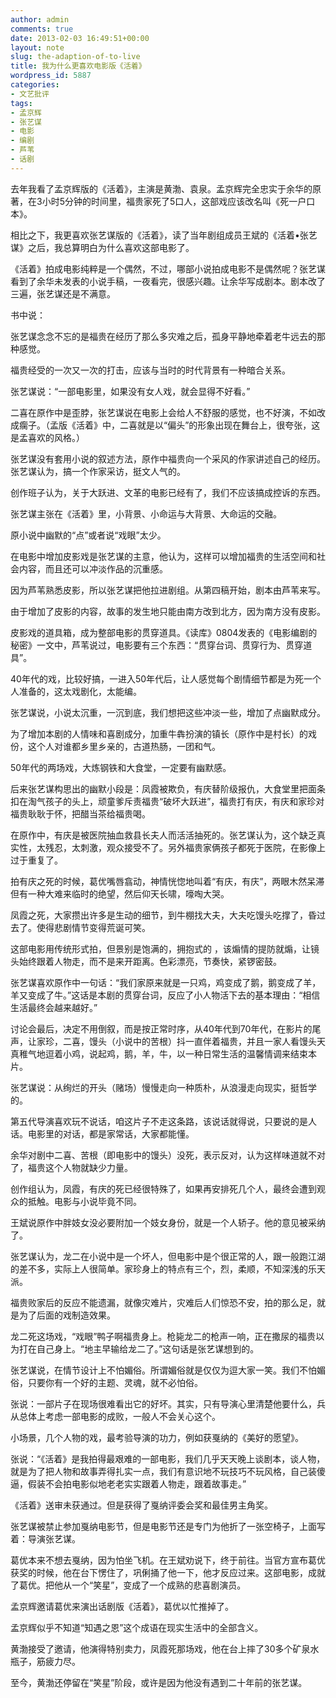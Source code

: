 ```yaml
---
author: admin
comments: true
date: 2013-02-03 16:49:51+00:00
layout: note
slug: the-adaption-of-to-live
title: 我为什么更喜欢电影版《活着》
wordpress_id: 5887
categories:
- 文艺批评
tags:
- 孟京辉
- 张艺谋
- 电影
- 编剧
- 芦苇
- 话剧
---
```


去年我看了孟京辉版的《活着》，主演是黄渤、袁泉。孟京辉完全忠实于余华的原著，在3小时5分钟的时间里，福贵家死了5口人，这部戏应该改名叫《死一户口本》。

相比之下，我更喜欢张艺谋版的《活着》，读了当年剧组成员王斌的《活着•张艺谋》之后，我总算明白为什么喜欢这部电影了。

《活着》拍成电影纯粹是一个偶然，不过，哪部小说拍成电影不是偶然呢？张艺谋看到了余华未发表的小说手稿，一夜看完，很感兴趣。让余华写成剧本。剧本改了三遍，张艺谋还是不满意。

书中说：

张艺谋念念不忘的是福贵在经历了那么多灾难之后，孤身平静地牵着老牛远去的那种感觉。

福贵经受的一次又一次的打击，应该与当时的时代背景有一种暗合关系。

张艺谋说：“一部电影里，如果没有女人戏，就会显得不好看。”

二喜在原作中是歪脖，张艺谋说在电影上会给人不舒服的感觉，也不好演，不如改成瘸子。（孟版《活着》中，二喜就是以“偏头”的形象出现在舞台上，很夸张，这是孟喜欢的风格。）

张艺谋没有套用小说的叙述方法，原作中福贵向一个采风的作家讲述自己的经历。张艺谋认为，搞一个作家采访，挺文人气的。

创作班子认为，关于大跃进、文革的电影已经有了，我们不应该搞成控诉的东西。

张艺谋主张在《活着》里，小背景、小命运与大背景、大命运的交融。

原小说中幽默的“点”或者说“戏眼”太少。

在电影中增加皮影戏是张艺谋的主意，他认为，这样可以增加福贵的生活空间和社会内容，而且还可以冲淡作品的沉重感。

因为芦苇熟悉皮影，所以张艺谋把他拉进剧组。从第四稿开始，剧本由芦苇来写。

由于增加了皮影的内容，故事的发生地只能由南方改到北方，因为南方没有皮影。

皮影戏的道具箱，成为整部电影的贯穿道具。《读库》0804发表的《电影编剧的秘密》一文中，芦苇说过，电影要有三个东西：“贯穿台词、贯穿行为、贯穿道具”。

40年代的戏，比较好搞，一进入50年代后，让人感觉每个剧情细节都是为死一个人准备的，这太戏剧化，太能编。

张艺谋说，小说太沉重，一沉到底，我们想把这些冲淡一些，增加了点幽默成分。 

为了增加本剧的人情味和喜剧成分，加重牛犇扮演的镇长（原作中是村长）的戏份，这个人对谁都乡里乡亲的，古道热肠，一团和气。

50年代的两场戏，大炼钢铁和大食堂，一定要有幽默感。

后来张艺谋构思出的幽默小段是：凤霞被欺负，有庆替阶级报仇，大食堂里把面条扣在淘气孩子的头上，顽童爹斥责福贵“破坏大跃进”，福贵打有庆，有庆和家珍对福贵耿耿于怀，把醋当茶给福贵喝。

在原作中，有庆是被医院抽血救县长夫人而活活抽死的。张艺谋认为，这个缺乏真实性，太残忍，太刺激，观众接受不了。另外福贵家俩孩子都死于医院，在影像上过于重复了。

拍有庆之死的时候，葛优嘴唇翕动，神情恍惚地叫着“有庆，有庆”，两眼木然呆滞但有一种大难来临时的绝望，然后仰天长啸，嚎啕大哭。

凤霞之死，大家攒出许多是生动的细节，到牛棚找大夫，大夫吃馒头吃撑了，昏过去了。使得悲剧情节变得荒诞可笑。

这部电影用传统形式拍，但景别是饱满的，拥抱式的 ，该煽情的提防就煽，让镜头始终跟着人物走，而不是来开距离。色彩漂亮，节奏快，紧锣密鼓。

张艺谋喜欢原作中一句话：“我们家原来就是一只鸡，鸡变成了鹅，鹅变成了羊，羊又变成了牛。”这话是本剧的贯穿台词，反应了小人物活下去的基本理由：“相信生活最终会越来越好。”

讨论会最后，决定不用倒叙，而是按正常时序，从40年代到70年代，在影片的尾声，让家珍，二喜，馒头（小说中的苦根）抖一直伴着福贵，并且一家人看馒头天真稚气地逗着小鸡，说起鸡，鹅，羊，牛，以一种日常生活的温馨情调来结束本片。

张艺谋说：从绚烂的开头（赌场）慢慢走向一种质朴，从浪漫走向现实，挺哲学的。

第五代导演喜欢玩不说话，咱这片子不走这条路，该说话就得说，只要说的是人话。电影里的对话，都是家常话，大家都能懂。
 
余华对剧中二喜、苦根（即电影中的馒头）没死，表示反对，认为这样味道就不对了，福贵这个人物就缺少力量。
 
创作组认为，凤霞，有庆的死已经很特殊了，如果再安排死几个人，最终会遭到观众的抵触。电影与小说毕竟不同。

王斌说原作中胖妓女没必要附加一个妓女身份，就是一个人轿子。他的意见被采纳了。

张艺谋认为，龙二在小说中是一个坏人，但电影中是个很正常的人，跟一般跑江湖的差不多，实际上人很简单。家珍身上的特点有三个，烈，柔顺，不知深浅的乐天派。

福贵败家后的反应不能遗漏，就像灾难片，灾难后人们惊恐不安，拍的那么足，就是为了后面的戏制造效果。

龙二死这场戏，“戏眼”鸭子啊福贵身上。枪毙龙二的枪声一响，正在撒尿的福贵以为打在自己身上。“地主早输给龙二了。”这句话是张艺谋想到的。
 
张艺谋说，在情节设计上不怕媚俗。所谓媚俗就是仅仅为逗大家一笑。我们不怕媚俗，只要你有一个好的主题、灵魂，就不必怕俗。
 
张说：一部片子在现场很难看出它的好坏。其实，只有导演心里清楚他要什么，兵从总体上考虑一部电影的成败，一般人不会关心这个。 
 
小场景，几个人物的戏，最考验导演的功力，例如获戛纳的《美好的愿望》。
  
张说：“《活着》是我拍得最艰难的一部电影，我们几乎天天晚上谈剧本，谈人物，就是为了把人物和故事弄得扎实一点，我们有意识地不玩技巧不玩风格，自己装傻逼，假装不会拍电影似地老老实实跟着人物走，跟着故事走。”
  
《活着》送审未获通过。但是获得了戛纳评委会奖和最佳男主角奖。
  
张艺谋被禁止参加戛纳电影节，但是电影节还是专门为他折了一张空椅子，上面写着：导演张艺谋。

葛优本来不想去戛纳，因为怕坐飞机。在王斌劝说下，终于前往。当官方宣布葛优获奖的时候，他在台下愣住了，巩俐捅了他一下，他才反应过来。这部电影，成就了葛优。把他从一个“笑星”，变成了一个成熟的悲喜剧演员。

孟京辉邀请葛优来演出话剧版《活着》，葛优以忙推掉了。

孟京辉似乎不知道“知遇之恩”这个成语在现实生活中的全部含义。

黄渤接受了邀请，他演得特别卖力，凤霞死那场戏，他在台上摔了30多个矿泉水瓶子，筋疲力尽。

至今，黄渤还停留在“笑星”阶段，或许是因为他没有遇到二十年前的张艺谋。

